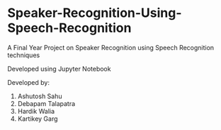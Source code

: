 # Speaker-Recognition-Using-Speech-Recognition
A Final Year Project on Speaker Recognition using Speech Recognition techniques

Developed using Jupyter Notebook

Developed by:
1. Ashutosh Sahu
2. Debapam Talapatra
3. Hardik Walia
4. Kartikey Garg
